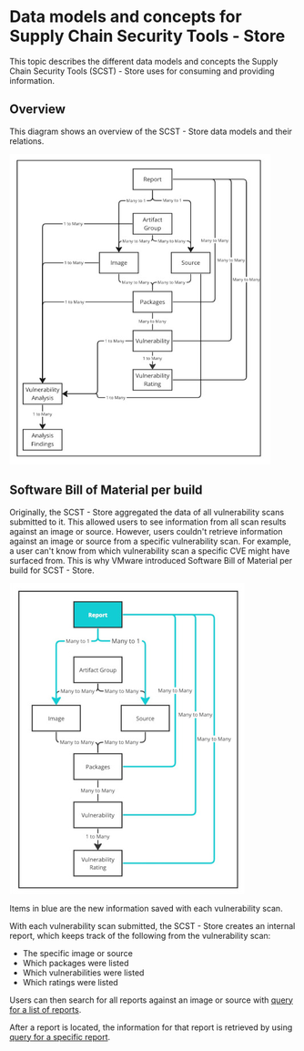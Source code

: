 # Data models and concepts for Supply Chain Security Tools - Store

This topic describes the different data models and concepts the Supply Chain Security Tools (SCST) - Store uses for consuming and providing information.

## <a id='overview'></a> Overview

This diagram shows an overview of the SCST - Store data models and their relations.

![Screenshot of a SCST -Store Data Model Overview.](images/scst-store-data-model-overview.jpg)

## <a id='sbom-per-build'></a> Software Bill of Material per build

Originally, the SCST - Store aggregated the data of all vulnerability scans
submitted to it. This allowed users to see information from all scan results
against an image or source. However, users couldn't retrieve information against
an image or source from a specific vulnerability scan. For example, a user can't
know from which vulnerability scan a specific CVE might have surfaced from. This
is why VMware introduced Software Bill of Material per build for SCST - Store.

![Screenshot of the SCST - Store SBOM per Build concept](images/sbom-per-build.jpg)

Items in blue are the new information saved with each vulnerability scan.

With each vulnerability scan submitted, the SCST - Store creates an internal
report, which keeps track of the following from the vulnerability scan:

- The specific image or source
- Which packages were listed
- Which vulnerabilities were listed
- Which ratings were listed

Users can then search for all reports against an image or source with [query for a list of reports](api.hbs.md#span-idv1-search-reportsspan-query-for-a-list-of-reports-with-specified-image-digest-source-sha-or-original-location-v1searchreports).

After a report is located, the information for that report is retrieved by using [query for a specific report](api.hbs.md#span-idv1-get-reportspan-get-a-specific-report-by-its-unique-identifier-v1getreport).
